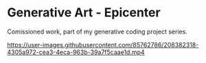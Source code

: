 # Generative Art - Epicenter

Comissioned work, part of my generative coding project series.


https://user-images.githubusercontent.com/85762786/208382318-4305a972-cea3-4eca-963b-39a7f5caae1d.mp4

